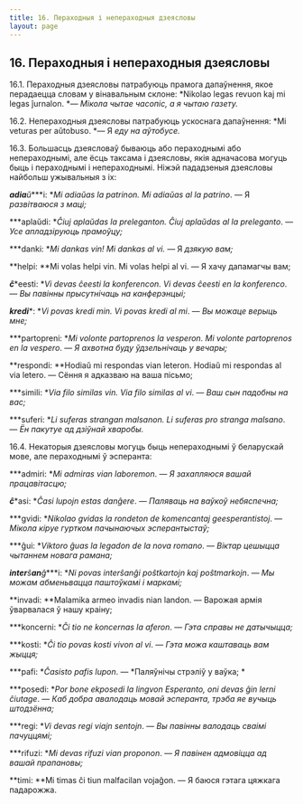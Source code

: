 ```yaml
---
title: 16. Пераходныя і непераходныя дзеясловы
layout: page
---
```

## 16. Пераходныя і непераходныя дзеясловы

16.1. Пераходныя дзеясловы патрабуюць прамога дапаўнення, якое
перадаецца словам у вінавальным склоне: *Nikolao legas revuon
kaj mi legas ĵurnalon. *— *Мікола чытае часопіс, а я чытаю газету.*

16.2. Непераходныя дзеясловы патрабуюць ускоснага дапаўнення: *Mi
veturas per aŭtobuso. *— Я *еду на аўтобусе.*

16.3. Большасць дзеясловаў бываюць або пераходнымі або непераходнымі,
але ёсць таксама і дзеясловы, якія адначасова могуць быць і
пераходнымі і непераходнымі. Ніжэй пададзеныя дзеясловы
найбольш ужывальныя з іх:

***adia****ŭ****i: **Mi adiaŭas la patrinon. Mi adiaŭas al la
patrino*. — Я *развітваюся з маці;*

***aplaŭdi: **Ĉiuj aplaŭdas la preleganton. Ĉiuj aplaŭdas al la
preleganto*. — *Усе апладзіруюць прамоўцу;*

***danki: **Mi dankas vin! Mi dankas al vi.* — Я *дзякую вам;*

**helpi: **Mi volas helpi vin. Mi volas helpi al vi. — Я хачу
дапамагчы вам;

***ĉ****eesti: **Vi devas ĉeesti la konferencon. Vi devas ĉeesti en la
konferenco*. — *Вы павінны прысутнічаць на канферэнцыі;*

***kredi****: **Vi povas kredi min. Vi povas kredi al mi*. — *Вы
можаце верыць мне;*

***partopreni: **Mi volonte partoprenos la vesperon. Mi volonte
partoprenos en la vespero*. — *Я ахвотна буду ўдзельнічаць у вечары;*

**respondi: **Hodiaŭ mi respondas vian leteron. Hodiaŭ mi respondas al
via letero. — Сёння я адказваю на ваша пісьмо;

***simili: **Via filo similas vin. Via filo similas al vi*. — *Ваш сын
падобны на вас;*

***suferi: **Li suferas strangan malsanon. Li suferas pro stranga
malsano*. — *Ён пакутуе ад дзіўнай хваробы.*

16.4. Некаторыя дзеясловы могуць быць непераходнымі ў беларускай мове,
але пераходнымі ў эсперанта:

***admiri: **Mi admiras vian laboremon*. — *Я захапляюся вашай
працавітасцю;*

***ĉ****asi: **Ĉasi lupojn estas danĝere*. — *Паляваць на ваўкоў
небяспечна;*

***gvidi: **Nikolao gvidas la rondeton de komencantaj
geesperantistoj*. — *Мікола кіруе гуртком пачынаючых эсперантыстаў;*

***ĝui: **Viktoro ĝuas la legadon de la nova romano*. — *Віктар
цешыцца чытаннем новага рамана;*

***inter****ŝ****an****ĝ****i: **Ni povas interŝanĝi poŝtkartojn kaj
poŝtmarkojn*. — *Мы можам абменьвацца паштоўкамі і маркамі;*

**invadi: **Malamika armeo invadis nian landon. — Варожая армія
ўварвалася ў нашу краіну;

***koncerni: **Ĉi tio ne koncernas la aferon*. — *Гэта справы не
датычыцца;*

***kosti: **Ĉi tio povas kosti vivon al vi*. — *Гэта можа каштаваць
вам жыцця;*

***pafi: **Ĉasisto pafis lupon*. — *Паляўнічы стрэліў у ваўка; *

***posedi: **Por bone ekposedi la lingvon Esperanto, oni devas ĝin
lerni ĉiutage*. — *Каб добра авалодаць мовай эсперанта, трэба яе
вучыць штодзённа;*

***regi: **Vi devas regi viajn sentojn*. — *Вы павінны валодаць сваімі
пачуццямі;*

***rifuzi: **Mi devas rifuzi vian proponon*. — *Я павінен адмовіцца ад
вашай прапановы;*

**timi: **Mi timas ĉi tiun malfacilan vojaĝon. — Я баюся гэтага
цяжкага падарожжа.

